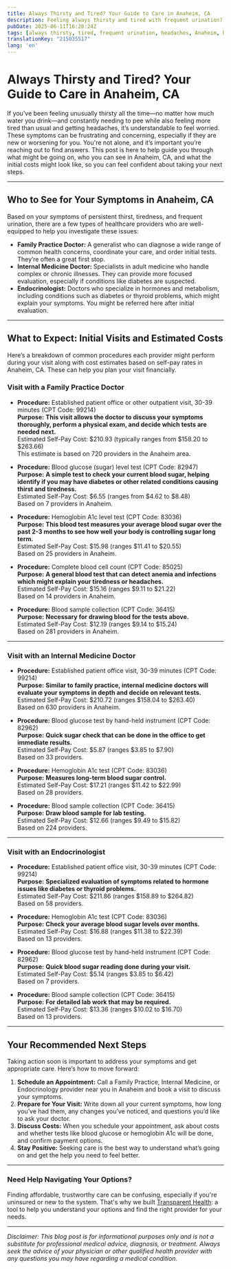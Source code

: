 ```yaml
---
title: Always Thirsty and Tired? Your Guide to Care in Anaheim, CA  
description: Feeling always thirsty and tired with frequent urination? Learn who to see and what costs to expect for care in Anaheim, CA.  
pubDate: 2025-06-11T16:28:24Z
tags: [always thirsty, tired, frequent urination, headaches, Anaheim, healthcare, internal medicine, endocrinology, family practice]
translationKey: "215035517"
lang: 'en'
---
```


# Always Thirsty and Tired? Your Guide to Care in Anaheim, CA

If you've been feeling unusually thirsty all the time—no matter how much water you drink—and constantly needing to pee while also feeling more tired than usual and getting headaches, it’s understandable to feel worried. These symptoms can be frustrating and concerning, especially if they are new or worsening for you. You're not alone, and it’s important you’re reaching out to find answers. This post is here to help guide you through what might be going on, who you can see in Anaheim, CA, and what the initial costs might look like, so you can feel confident about taking your next steps.

---

## Who to See for Your Symptoms in Anaheim, CA

Based on your symptoms of persistent thirst, tiredness, and frequent urination, there are a few types of healthcare providers who are well-equipped to help you investigate these issues:

- **Family Practice Doctor:** A generalist who can diagnose a wide range of common health concerns, coordinate your care, and order initial tests. They’re often a great first stop.
- **Internal Medicine Doctor:** Specialists in adult medicine who handle complex or chronic illnesses. They can provide more focused evaluation, especially if conditions like diabetes are suspected.
- **Endocrinologist:** Doctors who specialize in hormones and metabolism, including conditions such as diabetes or thyroid problems, which might explain your symptoms. You might be referred here after initial evaluation.

---

## What to Expect: Initial Visits and Estimated Costs

Here’s a breakdown of common procedures each provider might perform during your visit along with cost estimates based on self-pay rates in Anaheim, CA. These can help you plan your visit financially.

### Visit with a Family Practice Doctor

- **Procedure:** Established patient office or other outpatient visit, 30-39 minutes (CPT Code: 99214)  
  **Purpose:** **This visit allows the doctor to discuss your symptoms thoroughly, perform a physical exam, and decide which tests are needed next.**  
  Estimated Self-Pay Cost: $210.93 (typically ranges from $158.20 to $263.66)  
  This estimate is based on 720 providers in the Anaheim area.

- **Procedure:** Blood glucose (sugar) level test (CPT Code: 82947)  
  **Purpose:** **A simple test to check your current blood sugar, helping identify if you may have diabetes or other related conditions causing thirst and tiredness.**  
  Estimated Self-Pay Cost: $6.55 (ranges from $4.62 to $8.48)  
  Based on 7 providers in Anaheim.

- **Procedure:** Hemoglobin A1c level test (CPT Code: 83036)  
  **Purpose:** **This blood test measures your average blood sugar over the past 2-3 months to see how well your body is controlling sugar long term.**  
  Estimated Self-Pay Cost: $15.98 (ranges $11.41 to $20.55)  
  Based on 25 providers in Anaheim.

- **Procedure:** Complete blood cell count (CPT Code: 85025)  
  **Purpose:** **A general blood test that can detect anemia and infections which might explain your tiredness or headaches.**  
  Estimated Self-Pay Cost: $15.16 (ranges $9.11 to $21.22)  
  Based on 14 providers in Anaheim.

- **Procedure:** Blood sample collection (CPT Code: 36415)  
  **Purpose:** **Necessary for drawing blood for the tests above.**  
  Estimated Self-Pay Cost: $12.19 (ranges $9.14 to $15.24)  
  Based on 281 providers in Anaheim.

---

### Visit with an Internal Medicine Doctor

- **Procedure:** Established patient office visit, 30-39 minutes (CPT Code: 99214)  
  **Purpose:** **Similar to family practice, internal medicine doctors will evaluate your symptoms in depth and decide on relevant tests.**  
  Estimated Self-Pay Cost: $210.72 (ranges $158.04 to $263.40)  
  Based on 630 providers in Anaheim.

- **Procedure:** Blood glucose test by hand-held instrument (CPT Code: 82962)  
  **Purpose:** **Quick sugar check that can be done in the office to get immediate results.**  
  Estimated Self-Pay Cost: $5.87 (ranges $3.85 to $7.90)  
  Based on 33 providers.

- **Procedure:** Hemoglobin A1c test (CPT Code: 83036)  
  **Purpose:** **Measures long-term blood sugar control.**  
  Estimated Self-Pay Cost: $17.21 (ranges $11.42 to $22.99)  
  Based on 28 providers.

- **Procedure:** Blood sample collection (CPT Code: 36415)  
  **Purpose:** **Draw blood sample for lab testing.**  
  Estimated Self-Pay Cost: $12.66 (ranges $9.49 to $15.82)  
  Based on 224 providers.

---

### Visit with an Endocrinologist

- **Procedure:** Established patient office visit, 30-39 minutes (CPT Code: 99214)  
  **Purpose:** **Specialized evaluation of symptoms related to hormone issues like diabetes or thyroid problems.**  
  Estimated Self-Pay Cost: $211.86 (ranges $158.89 to $264.82)  
  Based on 58 providers.

- **Procedure:** Hemoglobin A1c test (CPT Code: 83036)  
  **Purpose:** **Check your average blood sugar levels over months.**  
  Estimated Self-Pay Cost: $16.88 (ranges $11.38 to $22.39)  
  Based on 13 providers.

- **Procedure:** Blood glucose test by hand-held instrument (CPT Code: 82962)  
  **Purpose:** **Quick blood sugar reading done during your visit.**  
  Estimated Self-Pay Cost: $5.14 (ranges $3.85 to $6.42)  
  Based on 7 providers.

- **Procedure:** Blood sample collection (CPT Code: 36415)  
  **Purpose:** **For detailed lab work that may be required.**  
  Estimated Self-Pay Cost: $13.36 (ranges $10.02 to $16.70)  
  Based on 13 providers.

---

## Your Recommended Next Steps

Taking action soon is important to address your symptoms and get appropriate care. Here’s how to move forward:

1. **Schedule an Appointment:** Call a Family Practice, Internal Medicine, or Endocrinology provider near you in Anaheim and book a visit to discuss your symptoms.
2. **Prepare for Your Visit:** Write down all your current symptoms, how long you’ve had them, any changes you’ve noticed, and questions you’d like to ask your doctor.
3. **Discuss Costs:** When you schedule your appointment, ask about costs and whether tests like blood glucose or hemoglobin A1c will be done, and confirm payment options.
4. **Stay Positive:** Seeking care is the best way to understand what’s going on and get the help you need to feel better.

---

### Need Help Navigating Your Options?

Finding affordable, trustworthy care can be confusing, especially if you're uninsured or new to the system. That's why we built [Transparent Health](https://transparenthealth.ai): a tool to help you understand your options and find the right provider for your needs. 

---

*Disclaimer: This blog post is for informational purposes only and is not a substitute for professional medical advice, diagnosis, or treatment. Always seek the advice of your physician or other qualified health provider with any questions you may have regarding a medical condition.*